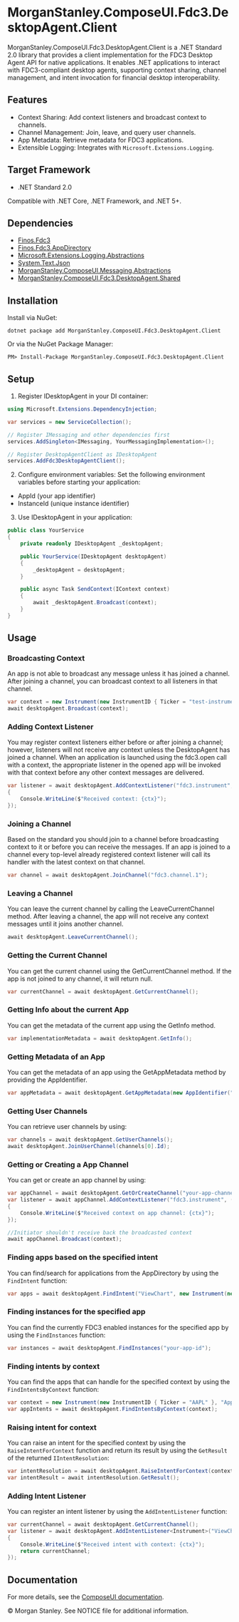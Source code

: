 ﻿# MorganStanley.ComposeUI.Fdc3.DesktopAgent.Client
MorganStanley.ComposeUI.Fdc3.DesktopAgent.Client is a .NET Standard 2.0 library that provides a client implementation for the FDC3 Desktop Agent API for native applications. It enables .NET applications to interact with FDC3-compliant desktop agents, supporting context sharing, channel management, and intent invocation for financial desktop interoperability.


## Features
- Context Sharing: Add context listeners and broadcast context to channels.
- Channel Management: Join, leave, and query user channels.
- App Metadata: Retrieve metadata for FDC3 applications.
- Extensible Logging: Integrates with `Microsoft.Extensions.Logging`.


## Target Framework
- .NET Standard 2.0

Compatible with .NET Core, .NET Framework, and .NET 5+.


## Dependencies
- [Finos.Fdc3](https://www.nuget.org/packages/Finos.Fdc3)
- [Finos.Fdc3.AppDirectory](https://www.nuget.org/packages/Finos.Fdc3.AppDirectory)
- [Microsoft.Extensions.Logging.Abstractions](https://www.nuget.org/packages/Microsoft.Extensions.Logging.Abstractions)
- [System.Text.Json](https://www.nuget.org/packages/System.Text.Json)
- [MorganStanley.ComposeUI.Messaging.Abstractions](https://www.nuget.org/packages/MorganStanley.ComposeUI.Messaging.Abstractions)
- [MorganStanley.ComposeUI.Fdc3.DesktopAgent.Shared](https://www.nuget.org/packages/MorganStanley.ComposeUI.Fdc3.DesktopAgent.Shared)


## Installation
Install via NuGet:
```script
dotnet package add MorganStanley.ComposeUI.Fdc3.DesktopAgent.Client
```

Or via the NuGet Package Manager:

```
PM> Install-Package MorganStanley.ComposeUI.Fdc3.DesktopAgent.Client
```


## Setup
1.	Register IDesktopAgent in your DI container:
```csharp
using Microsoft.Extensions.DependencyInjection;

var services = new ServiceCollection();

// Register IMessaging and other dependencies first
services.AddSingleton<IMessaging, YourMessagingImplementation>();

// Register DesktopAgentClient as IDesktopAgent
services.AddFdc3DesktopAgentClient();
```

2.	Configure environment variables:
Set the following environment variables before starting your application:
- AppId (your app identifier)
- InstanceId (unique instance identifier)

3.	Use IDesktopAgent in your application:
```csharp
public class YourService
{
    private readonly IDesktopAgent _desktopAgent;

    public YourService(IDesktopAgent desktopAgent)
    {
        _desktopAgent = desktopAgent;
    }

    public async Task SendContext(IContext context)
    {
        await _desktopAgent.Broadcast(context);
    }
}
```

## Usage
### Broadcasting Context
An app is not able to broadcast any message unless it has joined a channel. After joining a channel, you can broadcast context to all listeners in that channel.
```csharp
var context = new Instrument(new InstrumentID { Ticker = "test-instrument" }, "test-name");
await desktopAgent.Broadcast(context);
```

### Adding Context Listener
You may register context listeners either before or after joining a channel; however, listeners will not receive any context unless the DesktopAgent has joined a channel.
When an application is launched using the fdc3.open call with a context, the appropriate listener in the opened app will be invoked with that context before any other context messages are delivered.
```csharp
var listener = await desktopAgent.AddContextListener("fdc3.instrument", (ctx, ctxMetadata) =>
{
    Console.WriteLine($"Received context: {ctx}");
});
```

### Joining a Channel
Based on the standard you should join to a channel before broadcasting context to it or before you can receive the messages. If an app is joined to a channel every top-level already registered context listener will call its handler with the latest context on that channel.
```csharp
var channel = await desktopAgent.JoinChannel("fdc3.channel.1");
```

### Leaving a Channel
You can leave the current channel by calling the LeaveCurrentChannel method. After leaving a channel, the app will not receive any context messages until it joins another channel.
```csharp
await desktopAgent.LeaveCurrentChannel();
```

### Getting the Current Channel
You can get the current channel using the GetCurrentChannel method. If the app is not joined to any channel, it will return null.
```csharp
var currentChannel = await desktopAgent.GetCurrentChannel();
```

### Getting Info about the current App
You can get the metadata of the current app using the GetInfo method.
```csharp
var implementationMetadata = await desktopAgent.GetInfo();
```

### Getting Metadata of an App
You can get the metadata of an app using the GetAppMetadata method by providing the AppIdentifier.
```csharp
var appMetadata = await desktopAgent.GetAppMetadata(new AppIdentifier("your-app-id", "your-instance-id"));
```

### Getting User Channels
You can retrieve user channels by using:
```csharp
var channels = await desktopAgent.GetUserChannels();
await desktopAgent.JoinUserChannel(channels[0].Id);
```

### Getting or Creating a App Channel
You can get or create an app channel by using:
```csharp
var appChannel = await desktopAgent.GetOrCreateChannel("your-app-channel-id");
var listener = await appChannel.AddContextListener("fdc3.instrument", (ctx, ctxMetadata) =>
{
    Console.WriteLine($"Received context on app channel: {ctx}");
});

//Initiator shouldn't receive back the broadcasted context
await appChannel.Broadcast(context);
```

### Finding apps based on the specified intent
You can find/search for applications from the AppDirectory by using the `FindIntent` function:
```csharp
var apps = await desktopAgent.FindIntent("ViewChart", new Instrument(new InstrumentID { Ticker = "AAPL" }), "expected_resultType"));
```

### Finding instances for the specified app
You can find the currently FDC3 enabled instances for the specified app by using the `FindInstances` function:
```csharp
var instances = await desktopAgent.FindInstances("your-app-id");
```

### Finding intents by context
You can find the apps that can handle for the specified context by using the `FindIntentsByContext` function:
```csharp
var context = new Instrument(new InstrumentID { Ticker = "AAPL" }, "Apple Inc.");
var appIntents = await desktopAgent.FindIntentsByContext(context);
```

### Raising intent for context
You can raise an intent for the specified context by using the `RaiseIntentForContext` function and return its result by using the `GetResult` of the returned `IIntentResolution`:
```csharp
var intentResolution = await desktopAgent.RaiseIntentForContext(context, appIdentifier);
var intentResult = await intentResolution.GetResult();
```

### Adding Intent Listener
You can register an intent listener by using the `AddIntentListener` function:
```csharp
var currentChannel = await desktopAgent.GetCurrentChannel();
var listener = await desktopAgent.AddIntentListener<Instrument>("ViewChart", async (ctx, ctxMetadata) =>
{
    Console.WriteLine($"Received intent with context: {ctx}");
    return currentChannel;
});
```
## Documentation

For more details, see the [ComposeUI documentation](https://morganstanley.github.io/ComposeUI/).

&copy; Morgan Stanley. See NOTICE file for additional information.